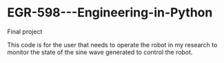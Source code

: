 # EGR-598---Engineering-in-Python
Final project 

This code is for the user that needs to operate the robot in my research to monitor the state of the sine wave generated to control the robot. 
